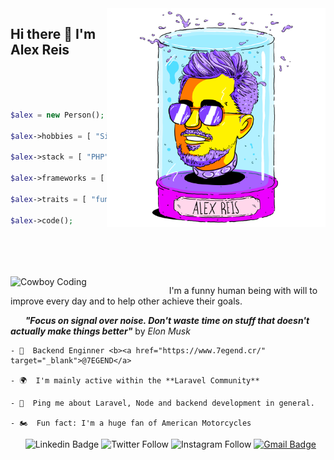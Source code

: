 <img align="right" src="https://raw.githubusercontent.com/ialexreis/adevr/master/03%20EFLC%20Alex%20Reis_headjar.png" alt="Illustration of Alex" width=350px />

## Hi there 👋 I'm __Alex Reis__

<br>
<br>
<br>

```php
$alex = new Person();

$alex->hobbies = [ "Sim Racing", "Motorcycles",  "Music" ]; 

$alex->stack = [ "PHP", ".NET", "Javascript", "Typescript" ];

$alex->frameworks = [ "Laravel", "Phalcon", "Node.js" ];

$alex->traits = [ "funny", "helpfull", "straight-forward" ];

$alex->code();
```


<br>
<br>
<br>
<br>
<img src="https://media.giphy.com/media/nGMnDqebzDcfm/giphy.gif" align=left alt="Cowboy Coding" width=230px padding="0 10px 0 0">

&nbsp;&nbsp;&nbsp;&nbsp;&nbsp;&nbsp;I'm a funny human being with will to improve every day and to help other achieve their goals.

&nbsp;&nbsp;&nbsp;&nbsp;&nbsp;&nbsp;**_"Focus on signal over noise. Don't waste time on stuff that doesn't actually make things better"_** by _Elon Musk_

<div>

    - 🏢  Backend Enginner <b><a href="https://www.7egend.cr/" target="_blank">@7EGEND</a> 

    - 🌍  I'm mainly active within the **Laravel Community**

    - 💬  Ping me about Laravel, Node and backend development in general.

    - 🏍️  Fun fact: I'm a huge fan of American Motorcycles
</div>
    

&nbsp;&nbsp;&nbsp;&nbsp;&nbsp;&nbsp;![Linkedin Badge](https://img.shields.io/badge/LinkedIn-0077B5?style=flat-square&logo=linkedin&logoColor=white&link=https://www.linkedin.com/in/alexandre-reis-dev/)
![Twitter Follow](https://img.shields.io/badge/Twitter-1DA1F2?style=flat-square&logo=twitter&logoColor=white?link=https://twitter.com/ialexreis)
![Instagram Follow](https://img.shields.io/badge/Instagram-E4405F?style=flat-square&logo=instagram&logoColor=white?link=https://instagram.com/ialexreis)
[![Gmail Badge](https://img.shields.io/badge/-costalexandreis@gmail.com-b20000?style=flat-square&logo=Gmail&logoColor=white&link=mailto:costalexandreis@gmail.com)](mailto:costalexandreis@gmail.com)
